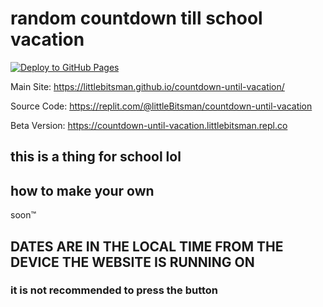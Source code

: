 # random countdown till school vacation
[![Deploy to GitHub Pages](https://github.com/littleBitsman/countdown-until-vacation/actions/workflows/static.yml/badge.svg)](https://github.com/littleBitsman/countdown-until-vacation/actions/workflows/static.yml)

Main Site: https://littlebitsman.github.io/countdown-until-vacation/ 

Source Code: https://replit.com/@littleBitsman/countdown-until-vacation 

Beta Version: https://countdown-until-vacation.littlebitsman.repl.co 
## this is a thing for school lol
## how to make your own
soon™

## DATES ARE IN THE LOCAL TIME FROM THE DEVICE THE WEBSITE IS RUNNING ON 






























































### it is not recommended to press the button
